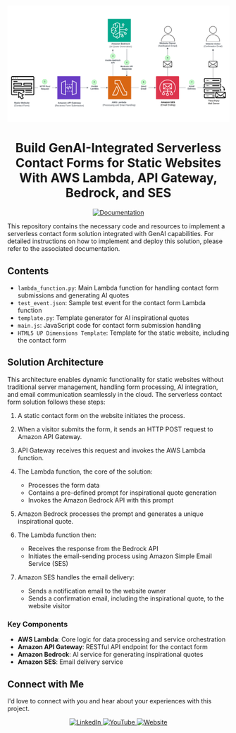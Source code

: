 ![Solution](/solution_architecture.png)

<h1 align="center">Build GenAI-Integrated Serverless Contact Forms for Static Websites With AWS Lambda, API Gateway, Bedrock, and SES</h1>

<p align="center">
  <a href="https://docs.digitalden.cloud" target="_blank">
    <img src="https://img.shields.io/badge/Documentation-008CBA?style=for-the-badge&logo=read-the-docs&logoColor=white&labelColor=005f7f" alt="Documentation">
  </a>

This repository contains the necessary code and resources to implement a serverless contact form solution integrated with GenAI capabilities. For detailed instructions on how to implement and deploy this solution, please refer to the associated documentation.

## Contents

- `lambda_function.py`: Main Lambda function for handling contact form submissions and generating AI quotes
- `test_event.json`: Sample test event for the contact form Lambda function
- `template.py`: Template generator for AI inspirational quotes
- `main.js`: JavaScript code for contact form submission handling
- `HTML5 UP Dimensions Template`: Template for the static website, including the contact form

## Solution Architecture

This architecture enables dynamic functionality for static websites without traditional server management, handling form processing, AI integration, and email communication seamlessly in the cloud. The serverless contact form solution follows these steps:

1. A static contact form on the website initiates the process.

2. When a visitor submits the form, it sends an HTTP POST request to Amazon API Gateway.

3. API Gateway receives this request and invokes the AWS Lambda function.

4. The Lambda function, the core of the solution:
   - Processes the form data
   - Contains a pre-defined prompt for inspirational quote generation
   - Invokes the Amazon Bedrock API with this prompt

5. Amazon Bedrock processes the prompt and generates a unique inspirational quote.

6. The Lambda function then:
   - Receives the response from the Bedrock API
   - Initiates the email-sending process using Amazon Simple Email Service (SES)

7. Amazon SES handles the email delivery:
   - Sends a notification email to the website owner
   - Sends a confirmation email, including the inspirational quote, to the website visitor

### Key Components

- **AWS Lambda**: Core logic for data processing and service orchestration
- **Amazon API Gateway**: RESTful API endpoint for the contact form
- **Amazon Bedrock**: AI service for generating inspirational quotes
- **Amazon SES**: Email delivery service

## Connect with Me

I'd love to connect with you and hear about your experiences with this project.

<p align="center">
  <a href="https://www.linkedin.com/in/digitalden/" target="_blank">
    <img src="https://img.shields.io/badge/LinkedIn-0077B5?style=for-the-badge&logo=linkedin&logoColor=white&labelColor=004a76" alt="LinkedIn">
  </a>
  <a href="https://www.youtube.com/@DigitalDenCloud" target="_blank">
    <img src="https://img.shields.io/badge/YouTube-FF0000?style=for-the-badge&logo=youtube&logoColor=white&labelColor=b30000" alt="YouTube">
  </a>
  <a href="https://digitalden.cloud" target="_blank">
    <img src="https://img.shields.io/badge/Website-4285F4?style=for-the-badge&logo=google-chrome&logoColor=white&labelColor=2a75f3" alt="Website">
  </a>
</p>